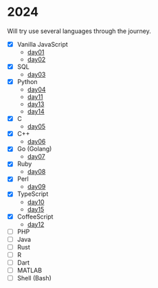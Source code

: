 # 2024

Will try use several languages through the journey.

- [x] Vanilla JavaScript
    - [day01](./day01)
    - [day02](./day02)
- [x] SQL
  - [day03](./day03)
- [x] Python
  - [day04](./day04)
  - [day11](./day11)
  - [day13](./day13)
  - [day14](./day14)
- [x] C
  - [day05](./day05)
- [x] C++
    - [day06](./day06)
- [x] Go (Golang)
  - [day07](./day07)
- [x] Ruby
  - [day08](./day08)
- [x] Perl
  - [day09](./day09)
- [x] TypeScript
  - [day10](./day10)
  - [day15](./day15)
- [x] CoffeeScript
  - [day12](./day12)
- [ ] PHP
- [ ] Java
- [ ] Rust
- [ ] R
- [ ] Dart
- [ ] MATLAB
- [ ] Shell (Bash)
